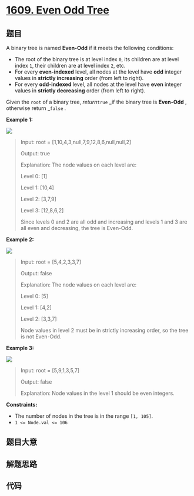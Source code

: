 # [1609. Even Odd Tree](https://leetcode.com/problems/even-odd-tree/)

## 题目

A binary tree is named **Even-Odd** if it meets the following conditions:

  * The root of the binary tree is at level index `0`, its children are at level index `1`, their children are at level index `2`, etc.
  * For every **even-indexed** level, all nodes at the level have **odd** integer values in **strictly increasing** order (from left to right).
  * For every **odd-indexed** level, all nodes at the level have **even** integer values in **strictly decreasing** order (from left to right).

Given the `root` of a binary tree, _return_`true` _if the binary tree is
**Even-Odd** , otherwise return _`false` _._



**Example 1:**

![](https://assets.leetcode.com/uploads/2020/09/15/sample_1_1966.png)

> Input: root = [1,10,4,3,null,7,9,12,8,6,null,null,2]
> 
> Output: true
> 
> Explanation: The node values on each level are:
> 
> Level 0: [1]
> 
> Level 1: [10,4]
> 
> Level 2: [3,7,9]
> 
> Level 3: [12,8,6,2]
> 
> Since levels 0 and 2 are all odd and increasing and levels 1 and 3 are all even and decreasing, the tree is Even-Odd.

**Example 2:**

![](https://assets.leetcode.com/uploads/2020/09/15/sample_2_1966.png)

> Input: root = [5,4,2,3,3,7]
> 
> Output: false
> 
> Explanation: The node values on each level are:
> 
> Level 0: [5]
> 
> Level 1: [4,2]
> 
> Level 2: [3,3,7]
> 
> Node values in level 2 must be in strictly increasing order, so the tree is not Even-Odd.

**Example 3:**

![](https://assets.leetcode.com/uploads/2020/09/22/sample_1_333_1966.png)

> Input: root = [5,9,1,3,5,7]
> 
> Output: false
> 
> Explanation: Node values in the level 1 should be even integers.

**Constraints:**

  * The number of nodes in the tree is in the range `[1, 105]`.
  * `1 <= Node.val <= 106`


## 题目大意

## 解题思路

## 代码

```javascript

```


